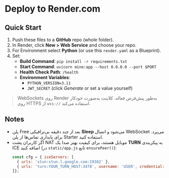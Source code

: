 # Deploy to Render.com

## Quick Start
1. Push these files to a **GitHub** repo (whole folder).
2. In Render, click **New > Web Service** and choose your repo.
3. For Environment select **Python** (or use this `render.yaml` as a Blueprint).
4. Set:
   - **Build Command**: `pip install -r requirements.txt`
   - **Start Command**: `uvicorn mine:app --host 0.0.0.0 --port $PORT`
   - **Health Check Path**: `/health`
   - **Environment Variables**:
     - `PYTHON_VERSION=3.11`
     - `JWT_SECRET` (click *Generate* or set a value yourself)

> WebSockets روی Render به‌طور پیش‌فرض فعاله. کلاینت به‌صورت خودکار روی HTTPS از `wss://` استفاده می‌کند.

## Notes
- پلن Free بعد از چند دقیقه بی‌ترافیکی **Sleep** می‌شود و اتصال WebSocket می‌پرد. برای پایداری تماس‌ها از پلن Starter استفاده کنید.
- اگر کاربران پشت NAT موبایل هستند، برای کیفیت بهتر صدا یک **TURN** به پیکربندی ICE اضافه کنید (در `static/app.js` تابع `ensurePeer()`):
  ```js
  const cfg = { iceServers: [
    { urls: 'stun:stun.l.google.com:19302' },
    { urls: 'turn:YOUR_TURN_HOST:3478', username: 'USER', credential: 'PASS' }
  ]};
  ```
